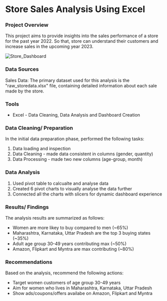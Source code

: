 # Store Sales Analysis Using Excel

### Project Overview
This project aims to provide insights into the sales performance of a store for the past year 2022. So that, store can understand their customers and increase sales in the upcoming year 2023. 




![Store_Dashboard](https://github.com/user-attachments/assets/321b3c6b-c33d-4964-a3b8-a08cc9fa5917)

### Data Sources
Sales Data: The primary dataset used for this analysis is the "raw_storedata.xlsx" file, containing detailed information about each sale made by the store.
### Tools
- Excel - Data Cleaning, Data Analysis and Dashboard Creation
  
### Data Cleaning/ Preparation
In the initial data preparation phase, performed the following tasks:
1. Data loading and inspection
2. Data Cleaning - made data consistent in columns (gender, quantity)
3. Data Processing - made two new columns (age-group, month)


### Data Analysis
1. Used pivot table to calcualte and analyse data
2. Created 6 pivot charts to visually analyse the data further
3. Connected all the charts with slicers for dynamic dashboard experience

### Results/ Findings

The analysis results are summarized as follows:
- Women are more likey to buy compared to men (~65%)
- Maharashtra, Karnataka, Uttar Pradesh are the top 3 buying states (~35%)
- Adult age group 30-49 years contributing max (~50%)
- Amazon, Flipkart and Myntra are max contributing (~80%)

### Recommendations
Based on the analysis, recommend the following actions:
  -  Target women customers of age group 30-49 years
  -  Aim for women who lives in Maharashtra, Karnataka, Uttar Pradesh
  -  Show ads/coupons/offers availabe on Amazon, Flipkart and Myntra

    
